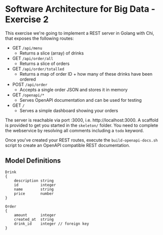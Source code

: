 # Software Architecture for Big Data - Exercise 2

This exercise we're going to implement a REST server in Golang with Chi, that exposes the following routes:

- GET `/api/menu`
  - Returns a slice (array) of drinks
- GET `/api/order/all`
  - Returns a slice of orders
- GET `/api/order/totalled`
    - Returns a map of order ID + how many of these drinks have been ordered
- POST `/api/order`
  - Accepts a single order JSON and stores it in memory
- GET `/openapi/*`
    - Serves OpenAPI documentation and can be used for testing
- GET `/`
    - Serves a simple dashboard showing your orders

The server is reachable via port :3000, i.e. http://localhost:3000.
A scaffold is provided to get you started in the `skeleton/` folder.
You need to complete the webservice by resolving all comments including a `todo` keyword.

Once you've created your REST routes, execute the `build-openapi-docs.sh` script to create an OpenAPI compatible
REST documentation.

## Model Definitions
```
Drink
{
    description	string
    id	        integer
    name        string
    price       number
}
```

```
Order
{
    amount      integer
    created_at  string
    drink_id    integer // foreign key
}
```


